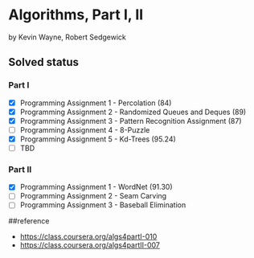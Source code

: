 # Algorithms, Part I, II
by Kevin Wayne, Robert Sedgewick

## Solved status
### Part I
- [x] Programming Assignment 1 - Percolation (84)
- [x] Programming Assignment 2 - Randomized Queues and Deques (89)
- [x] Programming Assignment 3 - Pattern Recognition Assignment (87)
- [ ] Programming Assignment 4 - 8-Puzzle
- [x] Programming Assignment 5 - Kd-Trees (95.24)
- [ ] TBD

### Part II
- [x] Programming Assignment 1 - WordNet (91.30)
- [ ] Programming Assignment 2 - Seam Carving
- [ ] Programming Assignment 3 - Baseball Elimination

##reference
- https://class.coursera.org/algs4partI-010
- https://class.coursera.org/algs4partII-007
